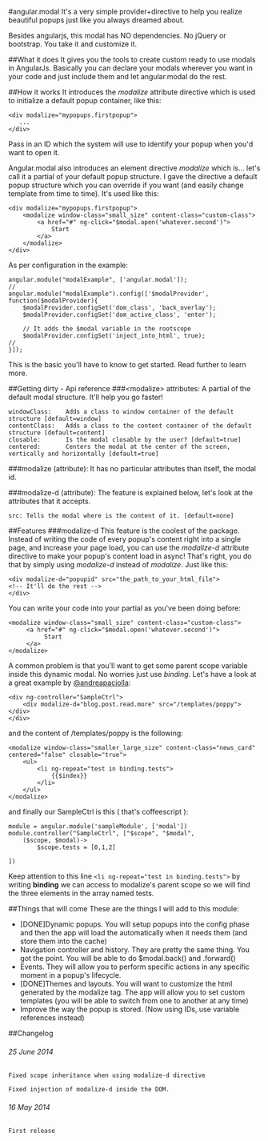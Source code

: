 #angular.modal
It's a very simple provider+directive to help you realize beautiful popups just like you always dreamed about.

Besides angularjs, this modal has NO dependencies. No jQuery or bootstrap. You take it and customize it.

##What it does
It gives you the tools to create custom ready to use modals in AngularJs.
Basically you can declare your modals wherever you want in your code and just include them and let angular.modal do the rest.

##How it works
It introduces the _modalize_ attribute directive which is used to initialize a default popup container, like this:

    <div modalize="mypopups.firstpopup">
       ...
    </div>  

Pass in an ID which the system will use to identify your popup when you'd want to open it.

Angular.modal also introduces an element directive _modalize_ which is... let's call it a partial of your default popup structure. 
I gave the directive a default popup structure which you can override if you want (and easily change template from time to time).
It's used like this:

    <div modalize="mypopups.firstpopup">
        <modalize window-class="small_size" content-class="custom-class">
            <a href="#" ng-click="$modal.open('whatever.second')">
                Start
            </a>
        </modalize>
    </div>  

As per configuration in the example:

    angular.module("modalExample", ['angular.modal']);
    //
    angular.module("modalExample").config(['$modalProvider', function($modalProvider){
        $modalProvider.configSet('dom_class', 'back_overlay');
        $modalProvider.configSet('dom_active_class', 'enter');
        
        // It adds the $modal variable in the rootscope
        $modalProvider.configSet('inject_into_html', true);
    //
    }]);


This is the basic you'll have to know to get started. Read further to learn more.

##Getting dirty - Api reference
###&lt;modalize&gt; attributes:
A partial of the default modal structure. It'll help you go faster!

	windowClass:	Adds a class to window container of the default structure [default=window]
	contentClass:	Adds a class to the content container of the default structure [default=content]
	closable:		Is the modal closable by the user? [default=true]
	centered:		Centers the modal at the center of the screen, vertically and horizontally [default=true]

###modalize (attribute):
It has no particular attributes than itself, the modal id.

###modalize-d (attribute):
The feature is explained below, let's look at the attributes that it accepts.

	src: Tells the modal where is the content of it. [default=none]
	

##Features
###modalize-d
This feature is the coolest of the package. Instead of writing the code of every popup's content right into a single page, and increase your page load, you can use the _modalize-d_ attribute directive to make your popup's content load in async!
That's right, you do that by simply using _modalize-d_ instead of _modalize_. Just like this:

    <div modalize-d="popupid" src="the_path_to_your_html_file">
	<!-- It'll do the rest -->
    </div> 

You can write your code into your partial as you've been doing before:
```
<modalize window-class="small_size" content-class="custom-class">
     <a href="#" ng-click="$modal.open('whatever.second')">
          Start
     </a>
</modalize>
```
A common problem is that you'll want to get some parent scope variable inside this dynamic modal. No worries just use _binding_. Let's have a look at a great example by [@andreapaciolla](https://github.com/andreapaciolla):
```
<div ng-controller="SampleCtrl">
    <div modalize-d="blog.post.read.more" src="/templates/poppy"></div>
</div>
```

and the content of /templates/poppy is the following:
```
<modalize window-class="smaller_large_size" content-class="news_card" centered="false" closable="true">
    <ul>
        <li ng-repeat="test in binding.tests">
            {{$index}}
        </li>
    </ul>
</modalize>
```
and finally our SampleCtrl is this ( that's coffeescript ):
```
module = angular.module('sampleModule', ['modal'])
module.controller("SampleCtrl", ["$scope", "$modal",
    ($scope, $modal)->
        $scope.tests = [0,1,2]

])

```
Keep attention to this line
`<li ng-repeat="test in binding.tests">`
by writing **binding** we can access to modalize's parent scope so we will find the three elements in the array named tests.


##Things that will come
These are the things I will add to this module:

- [DONE]Dynamic popups. You will setup popups into the config phase and then the app will load the automatically when it needs them (and store them into the cache)
- Navigation controller and history. They are pretty the same thing. You got the point. You will be able to do $modal.back() and .forward()
- Events. They will allow you to perform specific actions in any specific moment in a popup's lifecycle.
- [DONE]Themes and layouts. You will want to customize the html generated by the modalize tag. The app will allow you to set custom templates (you will be able to switch from one to another at any time)
- Improve the way the popup is stored. (Now using IDs, use variable references instead)

##Changelog

###### 25 June 2014
`Fixed scope inheritance when using modalize-d directive`

`Fixed injection of modalize-d inside the DOM.`

###### 16 May 2014

`First release`
